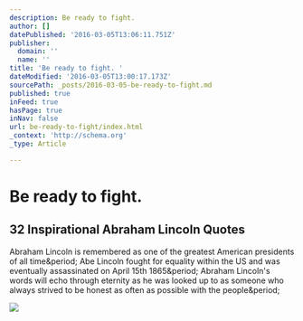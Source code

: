 ```yaml
---
description: Be ready to fight.
author: []
datePublished: '2016-03-05T13:06:11.751Z'
publisher:
  domain: ''
  name: ''
title: 'Be ready to fight. '
dateModified: '2016-03-05T13:00:17.173Z'
sourcePath: _posts/2016-03-05-be-ready-to-fight.md
published: true
inFeed: true
hasPage: true
inNav: false
url: be-ready-to-fight/index.html
_context: 'http://schema.org'
_type: Article

---
```

# Be ready to fight. 

<article style=""><h1>32 Inspirational Abraham Lincoln Quotes</h1><p>Abraham Lincoln is remembered as one of the greatest American presidents of all time&amp;period; Abe Lincoln fought for equality within the US and was eventually assassinated on April 15th 1865&amp;period; Abraham Lincoln's words will echo through eternity as he was looked up to as someone who always strived to be honest as often as possible with the people&amp;period;</p><img src="http://addicted2success.com/wp-content/uploads/2014/12/Abraham-Lincoln-Inspirational-Quotes.jpg" /></article>